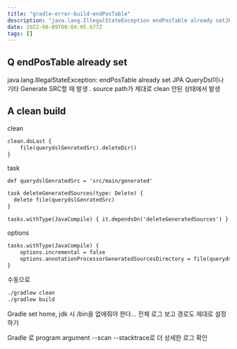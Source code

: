 ```yaml
---
title: "gradle-error-build-endPosTable"
description: "java.lang.IllegalStateException endPosTable already setJPA QueryDsl이나 기타 Generate SRC할 때 발생 . source path가 제대로 clean 안된 상태에서 발생 cleantaskoptions수동으로"
date: 2022-06-09T00:04:05.677Z
tags: []
---
```

## Q endPosTable already set
java.lang.IllegalStateException: endPosTable already set
JPA QueryDsl이나 기타 Generate SRC할 때 발생 . source path가 제대로 clean 안된 상태에서 발생 

## A clean build
clean
```xml
clean.doLast {
	file(querydslGenratedSrc).deleteDir()
}
```
task
```xml
def querydslGenratedSrc = 'src/main/generated'

task deleteGeneratedSources(type: Delete) {
  delete file(querydslGenratedSrc)
}

tasks.withType(JavaCompile) { it.dependsOn('deleteGeneratedSources') }
```
options
```xml
tasks.withType(JavaCompile) {
	options.incremental = false
	options.annotationProcessorGeneratedSourcesDirectory = file(querydslGenratedSrc)
}
```
수동으로
```bash
./gradlew clean 
./gradlew build
```

Gradle set home, jdk 시 /bin을 없에줘야 한다... 전체 로그 보고 경로도 제대로 설정하기

Gradle 로
program argument --scan --stacktrace로 더 상세한 로그 확인